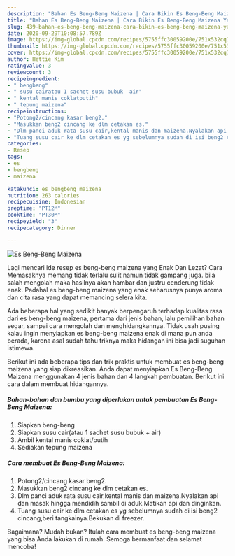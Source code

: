 ```yaml
---
description: "Bahan Es Beng-Beng Maizena | Cara Bikin Es Beng-Beng Maizena Yang Enak Dan Lezat"
title: "Bahan Es Beng-Beng Maizena | Cara Bikin Es Beng-Beng Maizena Yang Enak Dan Lezat"
slug: 439-bahan-es-beng-beng-maizena-cara-bikin-es-beng-beng-maizena-yang-enak-dan-lezat
date: 2020-09-29T10:08:57.789Z
image: https://img-global.cpcdn.com/recipes/5755ffc30059200e/751x532cq70/es-beng-beng-maizena-foto-resep-utama.jpg
thumbnail: https://img-global.cpcdn.com/recipes/5755ffc30059200e/751x532cq70/es-beng-beng-maizena-foto-resep-utama.jpg
cover: https://img-global.cpcdn.com/recipes/5755ffc30059200e/751x532cq70/es-beng-beng-maizena-foto-resep-utama.jpg
author: Hettie Kim
ratingvalue: 3
reviewcount: 3
recipeingredient:
- " bengbeng"
- " susu cairatau 1 sachet susu bubuk  air"
- " kental manis coklatputih"
- " tepung maizena"
recipeinstructions:
- "Potong2/cincang kasar beng2."
- "Masukkan beng2 cincang ke dlm cetakan es."
- "Dlm panci aduk rata susu cair,kental manis dan maizena.Nyalakan api dan masak hingga mendidih sambil di aduk.Matikan api dan dinginkan."
- "Tuang susu cair ke dlm cetakan es yg sebelumnya sudah di isi beng2 cincang,beri tangkainya.Bekukan di freezer."
categories:
- Resep
tags:
- es
- bengbeng
- maizena

katakunci: es bengbeng maizena 
nutrition: 263 calories
recipecuisine: Indonesian
preptime: "PT12M"
cooktime: "PT30M"
recipeyield: "3"
recipecategory: Dinner

---
```



![Es Beng-Beng Maizena](https://img-global.cpcdn.com/recipes/5755ffc30059200e/751x532cq70/es-beng-beng-maizena-foto-resep-utama.jpg)

Lagi mencari ide resep es beng-beng maizena yang Enak Dan Lezat? Cara Memasaknya memang tidak terlalu sulit namun tidak gampang juga. bila salah mengolah maka hasilnya akan hambar dan justru cenderung tidak enak. Padahal es beng-beng maizena yang enak seharusnya punya aroma dan cita rasa yang dapat memancing selera kita.

Ada beberapa hal yang sedikit banyak berpengaruh terhadap kualitas rasa dari es beng-beng maizena, pertama dari jenis bahan, lalu pemilihan bahan segar, sampai cara mengolah dan menghidangkannya. Tidak usah pusing kalau ingin menyiapkan es beng-beng maizena enak di mana pun anda berada, karena asal sudah tahu triknya maka hidangan ini bisa jadi suguhan istimewa.




Berikut ini ada beberapa tips dan trik praktis untuk membuat es beng-beng maizena yang siap dikreasikan. Anda dapat menyiapkan Es Beng-Beng Maizena menggunakan 4 jenis bahan dan 4 langkah pembuatan. Berikut ini cara dalam membuat hidangannya.

<!--inarticleads1-->

##### Bahan-bahan dan bumbu yang diperlukan untuk pembuatan Es Beng-Beng Maizena:

1. Siapkan  beng-beng
1. Siapkan  susu cair(atau 1 sachet susu bubuk + air)
1. Ambil  kental manis coklat/putih
1. Sediakan  tepung maizena




<!--inarticleads2-->

##### Cara membuat Es Beng-Beng Maizena:

1. Potong2/cincang kasar beng2.
1. Masukkan beng2 cincang ke dlm cetakan es.
1. Dlm panci aduk rata susu cair,kental manis dan maizena.Nyalakan api dan masak hingga mendidih sambil di aduk.Matikan api dan dinginkan.
1. Tuang susu cair ke dlm cetakan es yg sebelumnya sudah di isi beng2 cincang,beri tangkainya.Bekukan di freezer.




Bagaimana? Mudah bukan? Itulah cara membuat es beng-beng maizena yang bisa Anda lakukan di rumah. Semoga bermanfaat dan selamat mencoba!
